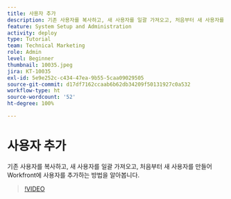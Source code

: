 ```yaml
---
title: 사용자 추가
description: 기존 사용자를 복사하고, 새 사용자를 일괄 가져오고, 처음부터 새 사용자를 만들어 Workfront에 사용자를 추가하는 방법을 알아봅니다.
feature: System Setup and Administration
activity: deploy
type: Tutorial
team: Technical Marketing
role: Admin
level: Beginner
thumbnail: 10035.jpeg
jira: KT-10035
exl-id: 5e9e252c-c434-47ea-9b55-5caa09029505
source-git-commit: d17df7162ccaab6b62db34209f50131927c0a532
workflow-type: ht
source-wordcount: '52'
ht-degree: 100%

---
```


# 사용자 추가

기존 사용자를 복사하고, 새 사용자를 일괄 가져오고, 처음부터 새 사용자를 만들어 Workfront에 사용자를 추가하는 방법을 알아봅니다.

>[!VIDEO](https://video.tv.adobe.com/v/3427085/?quality=12&learn=on&enablevpops)

